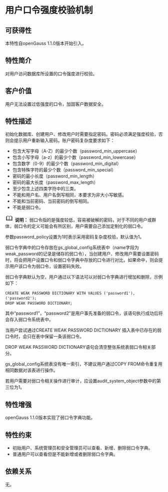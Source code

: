 # 用户口令强度校验机制<a name="ZH-CN_TOPIC_0000001088278198"></a>

## 可获得性<a name="section17746747"></a>

本特性自openGauss 1.1.0版本开始引入。

## 特性简介<a name="section25503003"></a>

对用户访问数据库所设置的口令强度进行校验。

## 客户价值<a name="section28200442"></a>

用户无法设置过低强度的口令，加固客户数据安全。

## 特性描述<a name="section52477394"></a>

初始化数据库、创建用户、修改用户时需要指定密码。密码必须满足强度校验，否则会提示用户重新输入密码。账户密码复杂度要求如下：

-   包含大写字母（A-Z）的最少个数（password\_min\_uppercase）
-   包含小写字母（a-z）的最少个数（password\_min\_lowercase）
-   包含数字（0-9）的最少个数（password\_min\_digital）
-   包含特殊字符的最少个数（password\_min\_special）
-   密码的最小长度（password\_min\_length）
-   密码的最大长度（password\_max\_length）
-   至少包含上述四类字符中的三类。
-   不能和用户名、用户名倒写相同，本要求为非大小写敏感。
-   不能和当前密码、当前密码的倒写相同。
-   不能是弱口令。

   ![](public_sys-resources/icon-note.gif) **说明：** 
   弱口令指的是强度较低，容易被破解的密码，对于不同的用户或群体，弱口令的定义可能会有所区别，用户需要自己添加定制化的弱口令。


参数password\_policy设置为1时表示采用密码复杂度校验，默认值为1。

弱口令字典中的口令存放在gs\_global\_config系统表中（name字段为weak\_password的记录是储存的弱口令），当创建用户、修改用户需要设置密码时，将会把用户设置口令和弱口令字典中存放的口令进行对比，如果命中，则会提示用户该口令为弱口令，设置密码失败。

弱口令字典默认为空，用户通过以下语法可以对弱口令字典进行增加和删除，示例如下：

```
CREATE WEAK PASSWORD DICTIONARY WITH VALUES ('password1'), ('password2');
DROP WEAK PASSWORD DICTIONARY;
```

其中“password1”，“password2”是用户事先准备的弱口令，该语句执行成功后将会存入弱口令系统表中。

当用户尝试通过CREATE WEAK PASSWORD DICTIONARY 插入表中已存在的弱口令时，会只在表中保留一条该弱口令。

DROP WEAK PASSWORD DICTIONARY语句会清空整张系统表弱口令相关部分。

gs\_global\_config系统表没有唯一索引，不建议用户通过COPY FROM命令重复用相同数据对该表进行操作。

若用户需要对弱口令相关操作进行审计，应设置audit\_system\_object参数中的第三位为1。

## 特性增强<a name="section181698654211"></a>

openGauss 1.1.0版本实现了弱口令字典功能。

## 特性约束<a name="section06531946143616"></a>

-   初始用户、系统管理员和安全管理员可以查看、新增、删除弱口令字典。
-   普通用户可以查看但是不能新增或者删除弱口令字典。

## 依赖关系<a name="section22810484"></a>

无。

